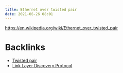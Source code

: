 ```yaml
---
title: Ethernet over twisted pair
date: 2021-06-26 08:01
---
```


https://en.wikipedia.org/wiki/Ethernet_over_twisted_pair

# Backlinks

- [Twisted pair](20201012135035-twisted-pair.md)
- [Link Layer Discovery Protocol](20210626074643-link-layer-discovery-protocol.md)

